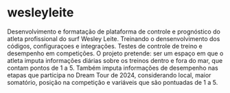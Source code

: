# wesleyleite
Desenvolvimento e formatação de plataforma de controle e prognóstico do atleta profissional do surf Wesley Leite.
Treinando o densenvolvimento dos códigos, configuraçoes e integrações.
Testes de controle de treino e desempenho em competições.
O projeto pretende: ser um espaço em que o atleta imputa informações diárias sobre os treinos dentro e fora do mar, que contam pontos de 1 a 5.
Também imputa informações de desempenho nas etapas que participa no Dream Tour de 2024, considerando local, maior somatório, posição na competição e variáveis que são pontuadas de 1 a 5.

